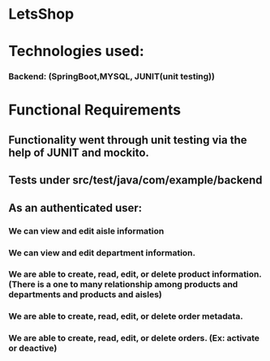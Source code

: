 # LetsShop
# Technologies used:
### Backend: (SpringBoot,MYSQL, JUNIT(unit testing))

# Functional Requirements 

## Functionality went through unit testing via the help of JUNIT and mockito. 
## Tests under src/test/java/com/example/backend
## As an authenticated user: 
### We can view and edit aisle information
### We can view and edit department information.
### We are able to create, read, edit, or delete product information. (There is a one to many relationship among products and departments and products and aisles)
### We are able to create, read, edit, or delete order metadata. 
### We are able to create, read, edit, or delete orders. (Ex: activate or deactive) 

